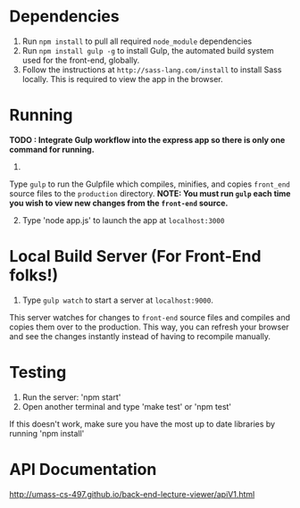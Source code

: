 <!-- ###Getting Started -->
<!-- First install Gulp globally with `npm install gulp -g`.

After checking out the project, run `npm install` from the cloned directory.  This will install the necessary dependencies.

To start watching files for changes so that these changes will be reflected in transpiled + concatenated build files, run `gulp watch`.  Any time you save a change in a file in the source directory (or the index.html), Gulp will go ahead and perform its tasks on the necessary files and ship it to the build portion of the project directory.  Running `gulp` will perform the task manually.

Additonally, if you install the `livereload` Chrome extension, when you run `gulp watch` and then open `localhost:9000`, any changes you save in files in the `src` directory will be automatically reloaded in the browser.  It is currently pretty slow (~4 seconds), so I would like to look into making the tasks faster. -->

<!-- ###Structure

You will find multiple `STYLE.js` files in the project. These are not to be used, rather, they serve as a style guide for how to implement the appropriate Flux Actions, Components, and Stores. -->

Dependencies
================
1. Run `npm install` to pull all required `node_module` dependencies
2. Run `npm install gulp -g` to install Gulp, the automated build system used for the front-end, globally.
3. Follow the instructions at `http://sass-lang.com/install` to install Sass locally. This is required to view the app in the browser.


Running
================
**TODO : Integrate Gulp workflow into the express app so there is only one command for running.**

1.
Type `gulp` to run the Gulpfile which compiles, minifies, and copies `front_end` source files to the `production` directory.
**NOTE: You must run `gulp` each time you wish to view new changes from the `front-end` source.**

2. Type 'node app.js' to launch the app at `localhost:3000`

Local Build Server (For Front-End folks!)
================
1. Type `gulp watch` to start a server at `localhost:9000`.  

This server watches for changes to `front-end` source files and compiles and copies them over to the production.  This way, you can refresh your browser and see the changes instantly instead of having to recompile manually.

Testing
==============
1. Run the server: 'npm start'
2. Open another terminal and type 'make test' or 'npm test'

If this doesn't work, make sure you have the most up to date libraries by running 'npm install'

API Documentation
=================
http://umass-cs-497.github.io/back-end-lecture-viewer/apiV1.html
